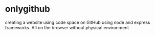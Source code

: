 # onlygithub
creating a website using code space on GitHub using node and express frameworks. All on the browser without physical environment
